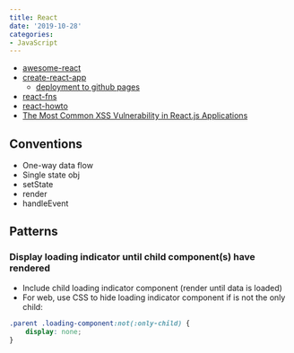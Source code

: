 ```yaml
---
title: React
date: '2019-10-28'
categories:
- JavaScript
---
```


- [awesome-react](https://github.com/enaqx/awesome-react)
- [create-react-app](https://github.com/facebook/create-react-app)
  - [deployment to github pages](https://create-react-app.dev/docs/deployment/#github-pages)
- [react-fns](https://github.com/jaredpalmer/react-fns)
- [react-howto](https://github.com/petehunt/react-howto)
- [The Most Common XSS Vulnerability in React.js Applications](https://medium.com/node-security/the-most-common-xss-vulnerability-in-react-js-applications-2bdffbcc1fa0)

## Conventions

- One-way data flow
- Single state obj
- setState
- render
- handleEvent

## Patterns

### Display loading indicator until child component(s) have rendered

- Include child loading indicator component (render until data is loaded)
- For web, use CSS to hide loading indicator component if is not the only child:

```css
.parent .loading-component:not(:only-child) {
	display: none;
}
```
